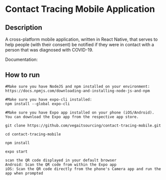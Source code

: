 # Contact Tracing Mobile Application

## Description

A cross-platform mobile application, written in React Native, that serves to help people (with their consent) be notified if they were in contact with a person that was diagnosed with COVID-19.

Documentation: 

## How to run

    #Make sure you have NodeJS and npm installed on your environment:
    https://docs.npmjs.com/downloading-and-installing-node-js-and-npm
    
    #Make sure you have expo-cli installed: 
    npm install --global expo-cli
    
    #Make sure you have Expo app installed on your phone (iOS/Android). 
    You can download the Expo app from the respective app store.
    
    git clone https://github.com/vegaitsourcing/contact-tracing-mobile.git

    cd contact-tracing-mobile
    
    npm install
    
    expo start
    
    scan the QR code displayed in your default browser 
    Android: Scan the QR code from within the Expo app
    iOS: Scan the QR code directly from the phone's Camera app and run the app when prompted 
    
    



